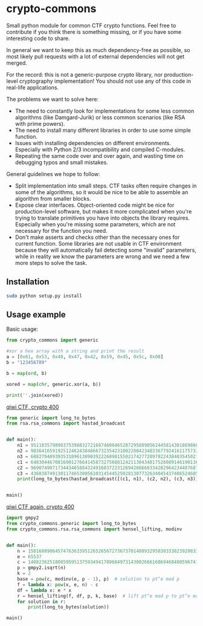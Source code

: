 # crypto-commons

Small python module for common CTF crypto functions.
Feel free to contribute if you think there is something missing, or if you have some interesting code to share.

In general we want to keep this as much dependency-free as possible, so most likely pull requests with a lot of external dependencies will not get merged.

For the record: this is not a generic-purpose crypto library, nor production-level cryptography implementation!
You should not use any of this code in real-life applications.

The problems we want to solve here:

- The need to constantly look for implementations for some less common algorithms (like Damgard-Jurik) or less common scenarios (like RSA with prime powers).
- The need to install many different libraries in order to use some simple function.
- Issues with installing dependencies on different environments. 
Especially with Python 2/3 incompatibility and compiled C-modules.
- Repeating the same code over and over again, and wasting time on debugging typos and small mistakes.

General guidelines we hope to follow:
- Split implementation into small steps. CTF tasks often require changes in some of the algorithms, 
so it would be nice to be able to assemble an algorithm from smaller blocks. 
- Expose clear interfaces.
Object-oriented code might be nice for production-level software, 
but makes it more complicated when you're trying to translate primitives you have into objects the library requires.
Especially when you're missing some parameters, which are not necessary for the function you need.
- Don't make asserts and checks other than the necessary ones for current function.
Some libraries are not usable in CTF environment because they will automatically fail detecting some "invalid" parameters, 
while in reality we know the parameters are wrong and we need a few more steps to solve the task.

## Installation

``` bash
sudo python setup.py install
```
## Usage example

Basic usage:

``` python
from crypto_commons import generic

#xor a hex array with a string and print the result
a = [0x61, 0x53, 0x40, 0x47, 0x42, 0x59, 0x45, 0x5c, 0x08]
b = "123456789"

b = map(ord, b)

xored = map(chr, generic.xor(a, b))

print(''.join(xored))

```

[qiwi CTF, crypto 400](https://github.com/p4-team/ctf/blob/master/2016-11-17-qiwi-2016/hastad/README.md)

```python
from generic import long_to_bytes
from rsa.rsa_commons import hastad_broadcast


def main():
    n1 = 95118357989037539883272168746004652872958890562445814301889866663072352421703264985997800660075311645555799745426868343365321502734736006248007902409628540578635925559742217480797487130202747020211452620743021097565113059392504472785227154824117231077844444672393221838192941390309312484066647007469668558141
    n2 = 98364165919251246243846667323542318022804234833677924161175733253689581393607346667895298253718184273532268982060905629399628154981918712070241451494491161470827737146176316011843738943427121602324208773653180782732999422869439588198318422451697920640563880777385577064913983202033744281727004289781821019463
    n3 = 68827940939353189613090392226898155021742772897822438483545021944215812146809318686510375724064888705296373853398955093076663323001380047857809774866390083434272781362447147441422207967577323769812896038816586757242130224524828935043187315579523412439309138816335569845470021720847405857361000537204746060031
    c1 = 64830446708169012766414587327568812421130434817526089146190136796461298592071238930384707543318390292451118980302805512151790248989622269362958718228298427212630272525186478627299999847489018400624400671876697708952447638990802345587381905407236935494271436960764899006430941507608152322588169896193268212007
    c2 = 96907490717344346588432491603722312694208660334282964234487687654593984714144825656198180777872327279250667961465169799267405734431675111035362089729249995027326863099262522421206459400405230377631141132882997336829218810171728925087535674907455584557956801831447125486753515868079342148815961792481779375529
    c3 = 43683874913011746530056103145445250281307732634045437486524605104639785469050499171640521477036470750903341523336599602288176611160637522568868391237689241446392699321910723235061180826945464649780373301028139049288881578234840739545000338202917678008269794179100732341269448362920924719338148857398181962112
    print(long_to_bytes(hastad_broadcast([(c1, n1), (c2, n2), (c3, n3)])))


main()
```

[qiwi CTF again, crypto 400](https://github.com/p4-team/ctf/blob/master/2016-11-17-qiwi-2016/hensel/README.md)

```python
import gmpy2
from crypto_commons.generic import long_to_bytes
from crypto_commons.rsa.rsa_commons import hensel_lifting, modinv


def main():
    n = 158168890645747636339512652656727367370140893295030333823920833363025940906055891357316994482461476576118114207681214323912652527927215053128809927932495206979837034713724140745400652922252749994983891690894724877897453440237829719520264826887839607084620792280551479756249230842706713662875715392719130358089
    e = 65537
    c = 140823625180859595137593494178968497314300266616869468408596741823165198698204065579249727536890649445240801729293482339393915146972721826733382396566284303449925618355682242041225432010603850355326962069585919704623290128021782032477132287121179121257196031074006842188551083381364957799238533440938240326919
    p = gmpy2.isqrt(n)
    k = 2
    base = pow(c, modinv(e, p - 1), p)  # solution to pt^e mod p
    f = lambda x: pow(x, e, n) - c
    df = lambda x: e * x
    r = hensel_lifting(f, df, p, k, base)  # lift pt^e mod p to pt^e mod p^k
    for solution in r:
        print(long_to_bytes(solution))

main()

```
